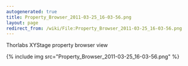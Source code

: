```yaml
---
autogenerated: true
title: Property_Browser_2011-03-25_16-03-56.png
layout: page
redirect_from: /wiki/File:Property_Browser_2011-03-25_16-03-56.png
---
```


Thorlabs XYStage property browser view

{% include img src="Property_Browser_2011-03-25_16-03-56.png" %}

